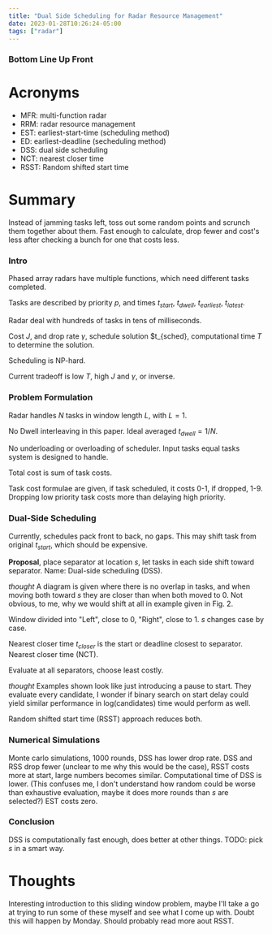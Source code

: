 ```yaml
---
title: "Dual Side Scheduling for Radar Resource Management"
date: 2023-01-28T10:26:24-05:00
tags: ["radar"]
---
```


### Bottom Line Up Front

# Acronyms

- MFR: multi-function radar
- RRM: radar resource management
- EST: earliest-start-time (scheduling method)
- ED: earliest-deadline (secheduling method)
- DSS: dual side scheduling
- NCT: nearest closer time
- RSST: Random shifted start time

# Summary

Instead of jamming tasks left, toss out some random points and scrunch them together about them. Fast enough to calculate, drop fewer and cost's less after checking a bunch for one that costs less.

### Intro

Phased array radars have multiple functions, which need different tasks completed.

Tasks are described by priority $p$, and times $t_{start}$, $t_{dwell}$, $t_{earliest}$, $t_{latest}$.

Radar deal with hundreds of tasks in tens of milliseconds.

Cost $J$, and drop rate $\gamma$, schedule solution $t_{sched}, computational time $T$ to determine the solution. 

Scheduling is NP-hard.

Current tradeoff is low $T$, high $J$ and $\gamma$, or inverse.

### Problem Formulation

Radar handles $N$ tasks in window length $L$, with $L = 1$. 

No Dwell interleaving in this paper. Ideal averaged $t_{dwell} = 1 / N$.

No underloading or overloading of scheduler. Input tasks equal tasks system is designed to handle.

Total cost is sum of task costs.

Task cost formulae are given, if task scheduled, it costs 0-1, if dropped, 1-9. Dropping low priority task costs more than delaying high priority.

### Dual-Side Scheduling

Currently, schedules pack front to back, no gaps. This may shift task from original $t_{start}$, which should be expensive.

**Proposal**, place separator at location $s$, let tasks in each side shift toward separator. Name: Dual-side scheduling (DSS).

*thought* A diagram is given where there is no overlap in tasks, and when moving both toward $s$ they are closer than when both moved to $0$. Not obvious, to me, why we would shift at all in example given in Fig. 2.

Window divided into "Left", close to 0, "Right", close to 1. $s$ changes case by case.

Nearest closer time $t_{closer}$ is the start or deadline closest to separator. Nearest closer time (NCT).

Evaluate at all separators, choose least costly.

*thought* Examples shown look like just introducing a pause to start. They evaluate every candidate, I wonder if binary search on start delay could yield similar performance in log(candidates) time would perform as well.

Random shifted start time (RSST) approach reduces both.

### Numerical Simulations

Monte carlo simulations, 1000 rounds, DSS has lower drop rate. DSS and RSS drop fewer (unclear to me why this would be the case), RSST costs more at start, large numbers becomes similar. Computational time of DSS is lower. (This confuses me, I don't understand how random could be worse than exhaustive evaluation, maybe it does more rounds than $s$ are selected?) EST costs zero.

### Conclusion

DSS is computationally fast enough, does better at other things. TODO: pick $s$ in a smart way.

# Thoughts

Interesting introduction to this sliding window problem, maybe I'll take a go at trying to run some of these myself and see what I come up with. Doubt this will happen by Monday. Should probably read more aout RSST.
